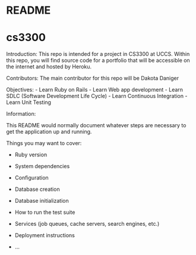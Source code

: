 # README
# cs3300

Introduction:
    This repo is intended for a project in CS3300 at UCCS. 
    Within this repo, you will find source code for a portfolio
    that will be accessible on the internet and hosted by Heroku.

Contributors:
    The main contributor for this repo will be Dakota Daniger

Objectives:
    - Learn Ruby on Rails
    - Learn Web app development
    - Learn SDLC (Software Development Life Cycle)
    - Learn Continuous Integration
    - Learn Unit Testing

Information:



This README would normally document whatever steps are necessary to get the
application up and running.

Things you may want to cover:

* Ruby version

* System dependencies

* Configuration

* Database creation

* Database initialization

* How to run the test suite

* Services (job queues, cache servers, search engines, etc.)

* Deployment instructions

* ...
